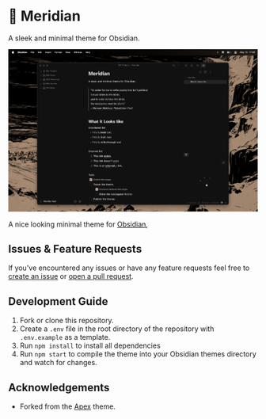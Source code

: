 # 🌅 Meridian

A sleek and minimal theme for Obsidian.

![](./docs/cover.png)

A nice looking minimal theme for [Obsidian](https://obsidian.md),

## Issues & Feature Requests

If you've encountered any issues or have any feature requests feel free to [create an issue](https://github.com/mvahaste/meridian/issues/new/choose) or [open a pull request](https://github.com/mvahaste/meridian/compare).

## Development Guide

1. Fork or clone this repository.
2. Create a `.env` file in the root directory of the repository with `.env.example` as a template.
3. Run `npm install` to install all dependencies
4. Run `npm start` to compile the theme into your Obsidian themes directory and watch for changes.

## Acknowledgements

- Forked from the [Apex](https://github.com/clearlysid/apex) theme.
